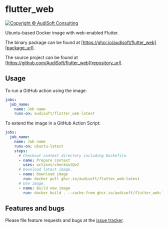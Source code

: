 # flutter_web

[![Copyright © AudiSoft Consulting][audisoft_badge]][audisoft_url]

[audisoft_badge]: https://img.shields.io/badge/Copyright%20%C2%A9%202021%20-AudiSoft-orange (Copyright © AudiSoft Consulting)
[audisoft_url]: https://www.audisoft.com/

Ubuntu-based Docker image with web-enabled Flutter.

The binary package can be found at [https://ghcr.io/audisoft/flutter_web][package_url].

[package_url]: https://ghcr.io/audisoft/flutter_web

The source project can be found at [https://github.com/AudiSoft/flutter_web][repository_url].

[repository_url]: https://github.com/AudiSoft/flutter_web

## Usage

To run a GitHub action using the image:

```yaml
jobs:
  job_name:
    name: Job name
    runs-on: audisoft/flutter_web-latest
```

To extend the image in a GitHub Action Script:

```yaml
jobs:
  job_name:
    name: Job name
    runs-on: ubuntu-latest
    steps:
      # Checkout context directory including Dockefile.
      - name: Prepare context
        uses: actions/checkout@v2
      # Download latest image.
      - name: Download image
        run: docker pull ghcr.io/audisoft/flutter_web:latest
      # Use image.
      - name: Build new image
        run: docker build . --cache-from ghcr.io/audisoft/flutter_web:latest
```

## Features and bugs

Please file feature requests and bugs at the [issue tracker][tracker].

[tracker]: https://github.com/AudiSoft/flutter_web/issues
